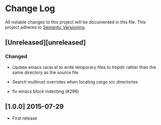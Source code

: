 # Change Log
All notable changes to this project will be documented in this file.
This project adheres to [Semantic Versioning](http://semver.org/).

## [Unreleased][unreleased]
### Changed
 - Update emacs racer.el to write temporary files to tmpdir rather than the same directory as the source file

 - Search multirust overrides when locating cargo src directories

 - fix emacs block indenting (#296)

## [1.0.0] 2015-07-29
- First release
